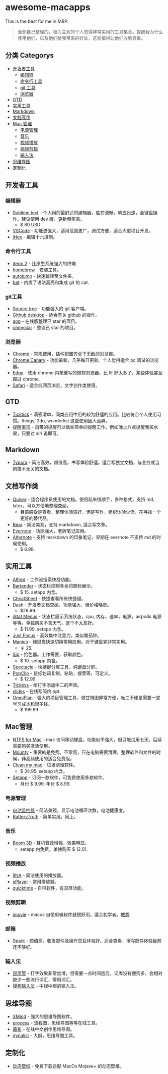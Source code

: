 # awesome-macapps
This is the best for me in MBP.

> 全部自己整理的，极为主观的个人觉得非常实用的工具集合。提醒我为什么使用他们，以及他们给我带来的好处，这些值得让他们收到尊重。

## 分类 Categorys

* [开发者工具](#开发者工具)
  * [编辑器](#编辑器)
  * [命令行工具](#命令行工具)
  * [git 工具](#git工具)
  * [浏览器](#浏览器)
* [GTD](#GTD)
* [实用工具](#实用工具)
* [Markdown](#Markdown)
* [文档写作](#文档写作)
* [Mac 管理](#Mac管理)
  * [电源管理](#电源管理)
  * [音乐](#音乐)
  * [视频播放](#视频播放)
  * [视频剪辑](#视频剪辑)
  * [输入法](#输入法)
* [思维导图](#思维导图)
* [定制化](#定制化)
  

## 开发者工具

### 编辑器

* [Sublime text](https://www.sublimetext.com/) - 个人用的最舒适的编辑器，胜在流畅，响应迅速，全键盘操作。建议使用 dev 版，更新频率高。
  * $ 80 USD
* [VSCode](https://code.visualstudio.com/) - 功能更强大，适用范围更广，调试方便，适合大型项目开发。
* [iHex](https://apps.apple.com/us/app/ihex-hex-editor/id909566003?mt=12) - 编辑十六进制。
  

### 命令行工具

* [iterm 2](https://www.iterm2.com/) - 比原生系统强大的终端
* [homebrew](https://brew.sh/) - 安装工具。
* [autojump](https://github.com/wting/autojump) - 快速跳转至文件夹。
* [bat](https://github.com/sharkdp/bat) - 内置了语法高亮和集成 git 的 cat.


### git工具

* [Source tree](https://www.sourcetreeapp.com/) - 功能强大的 git 客户端。
* [Github desktop](https://desktop.github.com/) - 适合有关 github 的操作。
* [app](https://app.astralapp.com/) - 在线版整理已 star 的项目。
* [ohmystar](https://ohmystarapp.com/) - 整理已 star 的项目。


### 浏览器

* [Chrome](https://www.google.com/intl/zh-CN/chrome/) - 常规使用，插件配置齐全下无敌的浏览器。
* [Chrome Canary](https://www.google.com/intl/zh-CN/chrome/canary/) - 功能最新，几乎每日更新。个人觉得适合 pc 调试的浏览器。
* [Edge](https://www.microsoft.com/en-us/edge?form=MY01BV&OCID=MY01BV) - 使用 chrome 内核重写的微软浏览器，比 IE 好太多了，某些体验甚至超过 chrome.
* [Safari](https://www.apple.com/safari/) - 适合纯网页浏览，文字创作类使用。


## GTD

* [Ticktick](https://ticktick.com/) - 滴答清单，同类应用中用的较为舒适的应用。比较符合个人使用习惯。things, 2do, wunderlist 这些使用因人而异。
* [提醒事项](https://support.apple.com/zh-cn/HT205890) - 自带的提醒可以做些简单的提醒工作。例如晚上八点提醒我买水果，只要对 siri 说即可。

## Markdown

* [Typora](https://www.typora.io/) - 简洁高效，颜值高，书写体验舒适。适合写独立文档，与业务或当前技术无关的文档。


## 文档写作类

* [Quiver](https://happenapps.com/) - 适合程序员使用的文档。使用起来很顺手，多种格式，支持 md, latex，可以方便地整理查阅。
  * 目前感受是查看，整理体验较好，但是写作，组织体验欠佳，在寻找一个更好的替代品。
* [Bear](https://bear.app/) - 简洁美观，支持 markdown, 适合写文章。
* [Evernote](https://evernote.com/intl/zh-cn) - 功能强大，老牌笔记应用。
* [Alternote](http://alternoteapp.com/) - 支持 markdown 的印象笔记，早期在 evernote 不支持 md 的时候使用。
	* $ 6.99.

## 实用工具

* [Alfred](https://www.alfredapp.com/) - 工作流搜索快捷功能。
* [Bartender](https://www.macbartender.com/) - 状态栏控制多余的图标展示。
	* $ 15. setapp 内含。
* [CheatSheet](https://mediaatelier.com/CheatSheet/) - 快捷查看所有快捷键。
* [Dash](https://kapeli.com/dash) - 开发者文档查阅，功能强大，但价格略贵。
	* $29.99.
* [iStat Menus](https://bjango.com/mac/istatmenus/) - 状态栏展示系统状态，cpu, 内存，速率，电源，airpods 电源等等。单独购买不含天气，这个不太友好。
	* $ 11.99. setapp 内含。
* [Just Focus](http://getjustfocus.com/) - 高效集中注意力。类似番茄钟。
* [Manico](https://manico.im/) - 纯键盘快速切换常用应用。对于键盘党非常实用。
	* ￥ 25.
* [Sip](https://sipapp.io/) - 拾色器。工作需要，获取颜色。
	* $ 10. setapp 内含。
* [Spectacle](https://www.spectacleapp.com/) - 快捷键分屏工具，纯键盘分屏。
* [PopClip](https://pilotmoon.com/popclip/) - 鼠标划词复制，粘贴，搜索等，可定义。
	* $ 12.99.
* [Tickeys](http://www.yingdev.com/projects/tickeys) - 给打字添加中二的声效。
* [slides](https://slides.com/) - 在线写简约 ppt.
* [OmniPlan](https://www.omnigroup.com/omniplan) - 强大的项目管理工具，做甘特图非常方便，唯二不便是需要一定学习成本和很多钱。
	* $ 199.99


## Mac管理

* [NTFS for Mac](http://www.ntfsformac.cn/) - mac 访问移动硬盘。功能似乎强大，但只能试用七天。后续需要购买激活使用。
* [Mounty](https://mounty.app/) - 重要的是免费。不常用，只在电脑需要清理，整理软件和文件的时候，非高频使用的适合免费版。
* [Clean my mac](https://cleanmymac.com/zh) - 垃圾清理软件。
	* $ 34.95. setapp 内含。
* [Setapp](https://setapp.com/) - 订阅一款软件，可免费使用多款软件。
	* 月付 $ 9.99. 年付 $ 8.99.

### 电源管理

* [电池监控器](https://apps.apple.com/us/app/battery-monitor/id413678017?mt=12) - 简洁美观。显示电池循环次数，电池健康度。
* [BatteryTruth](https://apps.apple.com/us/app/batterytruth/id1313428038?mt=12) - 简单实用。同上。

### 音乐

* [Boom 3D](https://www.globaldelight.com/boom/boom-ppc.php?utm_source=google&utm_medium=cpc&utm_campaign=Worldwide-Brand&gclid=Cj0KCQjwoqDtBRD-ARIsAL4pviDq9I17iRf4SVplEL4NX3JRCnBcOx5PYC_jSwefh9xH53zh4oM7CeQaAihmEALw_wcB) - 耳机音效增强，效果明显。
  * setapp 内免费。单独购买 $ 12.01.

### 视频播放

* [IINA](https://iina.io/) - 简洁使用的播放器。
* [sPlayer](http://www.splayer.org/zh-Hans/)  - 常用播放器。
* [quicktime](https://support.apple.com/zh-cn/quicktime) - 自带软件，有录屏功能。


### 视频剪辑

* [imovie](https://www.apple.com.cn/imovie/) - macos 自带剪辑软件就很好用，适合初学者。[教程](https://support.apple.com/zh-cn/imovie)

### 邮箱

* [Spark](https://sparkmailapp.com/zh) - 颜值高，收发邮件及操作交互体验好。适合查看，撰写邮件体验目前还不够好。

### 输入法

* [鼠须管](https://rime.im/) - 打字效果非常丝滑，但需要一点时间适应，词库没有搜狗多，会相对缺少一些流行词汇，常用词汇。
* [搜狗输入法](https://pinyin.sogou.com/mac/) - 中规中矩的输入法。


## 思维导图

* [XMind](https://www.xmind.cn/) - 强大的思维导图软件。
* [process](https://www.processon.com/) - 流程图，思维导图等等在线工具。
* [幕布](https://mubu.com/) - 在线中文创作思维导图。
* [dynalist](https://dynalist.io/) - 大纲，思维导图工具。

## 定制化

* [动态壁纸](https://dynamicwallpaper.club/) - 免费下载适配 MacOs Mojave+ 的动态壁纸。
